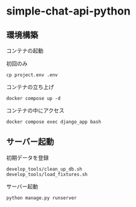 # simple-chat-api-python

## 環境構築
コンテナの起動

初回のみ
```
cp project.env .env
```

コンテナの立ち上げ
```
docker compose up -d
```

コンテナの中にアクセス
```
docker compose exec django_app bash
```

## サーバー起動
初期データを登録
```shell
develop_tools/clean_up_db.sh
develop_tools/load_fixtures.sh
```

サーバー起動
```shell
python manage.py runserver
```
